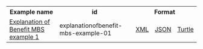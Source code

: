 <table class="list" width="100%">            
   <tr>
     <th>Example name</th>
     <th>id</th>
     <th colspan="3">Format</th>
   </tr>
   <tr>
      <td><a href="ExplanationOfBenefit-explanationofbenefit-mbs-example-01.html">Explanation of Benefit MBS example 1</a></td>
      <td>explanationofbenefit-mbs-example-01</td>
      <td><a href="ExplanationOfBenefit-explanationofbenefit-mbs-example-01.xml.html">XML</a></td>
      <td><a href="ExplanationOfBenefit-explanationofbenefit-mbs-example-01.json.html">JSON</a></td>
      <td><a href="ExplanationOfBenefit-explanationofbenefit-mbs-example-01.ttl.html">Turtle</a></td>
   </tr> 
</table>